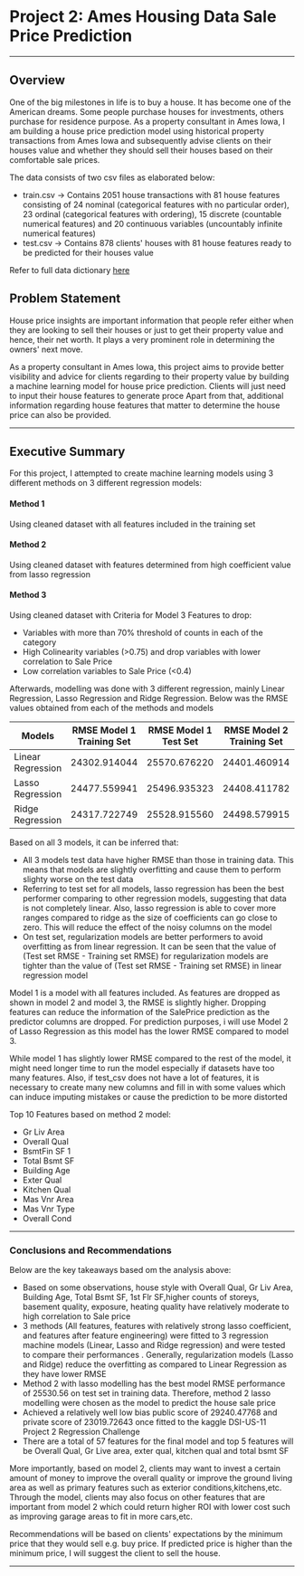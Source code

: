 
# Project 2: Ames Housing Data Sale Price Prediction
---
## Overview
One of the big milestones in life is to buy a house. It has become one of the American dreams. Some people purchase houses for investments, others purchase for residence purpose. As a property consultant in Ames Iowa, I am building a house price prediction model using historical property transactions from Ames Iowa and subsequently advise clients on their houses value and whether they should sell their houses based on their comfortable sale prices.

The data consists of two csv files as elaborated below:
- train.csv -> Contains 2051 house transactions with 81 house features consisting of 24 nominal (categorical features with no particular order), 23 ordinal (categorical features with ordering), 15 discrete (countable numerical features) and 20 continuous variables (uncountably infinite numerical features)
- test.csv -> Contains 878 clients' houses with 81 house features ready to be predicted for their houses value

Refer to full data dictionary [here](http://jse.amstat.org/v19n3/decock/DataDocumentation.txt)



## Problem Statement
House price insights are important information that people refer either when they are looking to sell their houses or just to get their property value and hence, their net worth. It plays a very prominent role in determining the owners' next move.

As a property consultant in Ames Iowa, this project aims to provide better visibility and advice for clients regarding to their property value by building a machine learning model for house price prediction. Clients will just need to input their house features to generate proce Apart from that, additional information regarding house features that matter to determine the house price can also be provided.


---
 ## Executive Summary
 For this project, I attempted to create machine learning models using 3 different methods on 3 different regression models:
 #### Method 1
 Using cleaned dataset with all features included in the training set
 #### Method 2
 Using cleaned dataset with features determined from high coefficient value from lasso regression
 #### Method 3
 Using cleaned dataset with Criteria for Model 3 Features to drop:
- Variables with more than 70% threshold of counts in each of the category
- High Colinearity variables (>0.75) and drop variables with lower correlation to Sale Price
- Low correlation variables to Sale Price (<0.4)

Afterwards, modelling was done with 3 different regression, mainly Linear Regression, Lasso Regression and Ridge Regression. Below was the RMSE values obtained from each of the methods and models

|Models| RMSE Model 1 Training Set|RMSE Model 1 Test Set|RMSE Model 2 Training Set|RMSE Model 2 Test Set| RMSE Model 3 Training Set|RMSE Model 3 Test Set|
|---|---|---|---|---|---|---|
|Linear Regression|24302.914044|25570.676220|24401.460914|25561.571177|28071.103928|28521.573545|
|Lasso Regression|24477.559941|25496.935323|24408.411782|25530.561228|28073.188038|28515.111914|
|Ridge Regression|24317.722749|25528.915560|24498.579915|25714.302236|28073.046195|28513.820921|

Based on all 3 models, it can be inferred that:
- All 3 models test data have higher RMSE than those in training data. This means that models are slightly overfitting and cause them to perform slighty worse on the test data
- Referring to test set for all models, lasso regression has been the best performer comparing to other regression models, suggesting that data is not completely linear. Also, lasso regression is able to cover more ranges compared to ridge as the size of coefficients can go close to zero. This will reduce the effect of the noisy columns on the model
- On test set, regularization models are better performers to avoid overfitting as from linear regression. It can be seen that the value of (Test set RMSE - Training set RMSE) for regularization models are tighter than the value of (Test set RMSE - Training set RMSE) in linear regression model

Model 1 is a model with all features included. As features are dropped as shown in model 2 and model 3, the RMSE is slightly higher. Dropping features can reduce the information of the SalePrice prediction as the predictor columns are dropped.
For prediction purposes, i will use Model 2 of Lasso Regression as this model has the lower RMSE compared to model 3. 

While model 1 has slightly lower RMSE compared to the rest of the model, it might need longer time to run the model especially if datasets have too many features.
Also, if test_csv does not have a lot of features, it is necessary to create many new columns and fill in with some values which can induce imputing mistakes or cause the prediction to be more distorted

Top 10 Features based on method 2 model:
- Gr Liv Area
- Overall Qual
- BsmtFin SF 1
- Total Bsmt SF
- Building Age
- Exter Qual
- Kitchen Qual
- Mas Vnr Area
- Mas Vnr Type
- Overall Cond
---
### Conclusions and Recommendations
Below are the key takeaways based om the analysis above:
- Based on some observations, house style with Overall Qual, Gr Liv Area, Building Age, Total Bsmt SF, 1st Flr SF,higher counts of storeys, basement quality, exposure, heating quality have relatively moderate to high correlation to Sale price
- 3 methods (All features, features with relatively strong lasso coefficient, and features after feature engineering) were fitted to 3 regression machine models (Linear, Lasso and Ridge regression) and were tested to compare their performances . Generally, regularization models (Lasso and Ridge) reduce the overfitting as compared to Linear Regression as they have lower RMSE
- Method 2 with lasso modelling has the best model RMSE performance of 25530.56 on test set in training data. Therefore, method 2 lasso modelling were chosen as the model to predict the house sale price
- Achieved a relatively well low bias public score of 29240.47768 and private score of 23019.72643 once fitted to the kaggle DSI-US-11 Project 2 Regression Challenge
- There are a total of 57 features for the final model and top 5 features will be Overall Qual, Gr Live area, exter qual, kitchen qual and total bsmt SF


More importantly, based on model 2, clients may want to invest a certain amount of money to improve the overall quality or improve the ground living area as well as primary features such as exterior conditions,kitchens,etc. Through the model, clients may also focus on other features that are important from model 2 which could return higher ROI with lower cost such as improving garage areas to fit in more cars,etc.

Recommendations will be based on clients' expectations by the minimum price that they would sell e.g. buy price. If predicted price is higher than the minimum price, I will suggest the client to sell the house.

---
